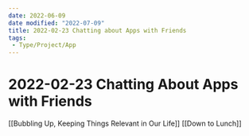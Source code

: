 ```yaml
---
date: 2022-06-09
date modified: "2022-07-09"
title: 2022-02-23 Chatting about Apps with Friends
tags:
 - Type/Project/App
---
```


# 2022-02-23 Chatting About Apps with Friends
[[Bubbling Up, Keeping Things Relevant in Our Life]]
[[Down to Lunch]]
